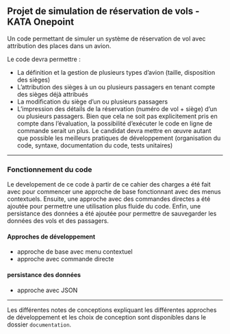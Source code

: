 
## Projet de simulation de réservation de vols - KATA Onepoint

Un code permettant de simuler un système de réservation de vol avec attribution des places dans un avion. 

Le code devra permettre : 

* La définition et la gestion de plusieurs types d’avion (taille, disposition des sièges) 
* L’attribution des sièges à un ou plusieurs passagers en tenant compte des sièges déjà attribués 
* La modification du siège d’un ou plusieurs passagers 
* L’impression des détails de la réservation (numéro de vol + siège) d’un ou plusieurs passagers. Bien que cela ne soit pas explicitement pris en compte dans l’évaluation, la possibilité d’exécuter le code en ligne de commande serait un plus. Le candidat devra mettre en œuvre autant que possible les meilleurs pratiques de développement (organisation du code, syntaxe, documentation du code, tests unitaires) 

---

### Fonctionnement du code

Le developement de ce code à partir de ce cahier des charges a été fait avec pour commencer une approche de base fonctionnant avec des menus contextuels.
Ensuite, une approche avec des commandes directes a été ajoutée pour permettre une utilisation plus fluide du code.
Enfin, une persistance des données a été ajoutée pour permettre de sauvegarder les données des vols et des passagers.


#### Approches de développement
* approche de base avec menu contextuel
* approche avec commande directe 

#### persistance des données 
* approche avec JSON

  
---

Les différentes notes de conceptions expliquant les différentes approches de développement et les choix de conception sont disponibles dans le dossier `documentation`.